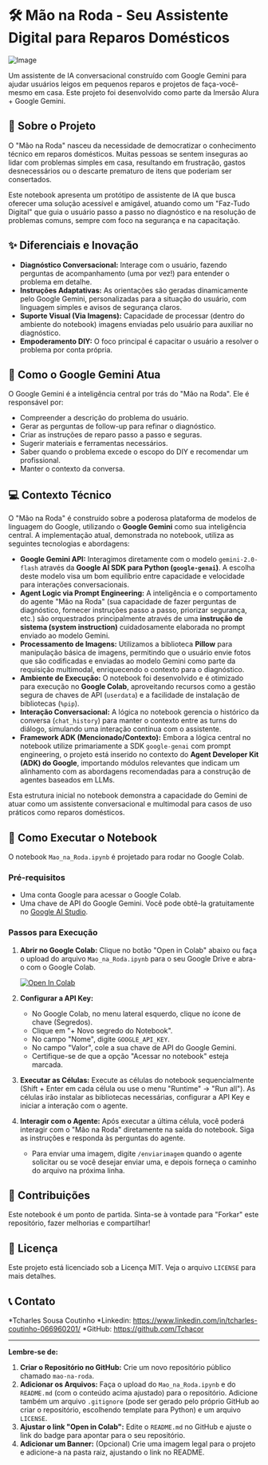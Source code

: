 # 🛠️ Mão na Roda - Seu Assistente Digital para Reparos Domésticos

![Image](https://github.com/user-attachments/assets/0f13b41d-9731-4658-b54f-d241a5845944)

Um assistente de IA conversacional construído com Google Gemini para ajudar usuários leigos em pequenos reparos e projetos de faça-você-mesmo em casa. Este projeto foi desenvolvido como parte da Imersão Alura + Google Gemini.

## 📝 Sobre o Projeto

O "Mão na Roda" nasceu da necessidade de democratizar o conhecimento técnico em reparos domésticos. Muitas pessoas se sentem inseguras ao lidar com problemas simples em casa, resultando em frustração, gastos desnecessários ou o descarte prematuro de itens que poderiam ser consertados.

Este notebook apresenta um protótipo de assistente de IA que busca oferecer uma solução acessível e amigável, atuando como um "Faz-Tudo Digital" que guia o usuário passo a passo no diagnóstico e na resolução de problemas comuns, sempre com foco na segurança e na capacitação.

## ✨ Diferenciais e Inovação

* **Diagnóstico Conversacional:** Interage com o usuário, fazendo perguntas de acompanhamento (uma por vez!) para entender o problema em detalhe.
* **Instruções Adaptativas:** As orientações são geradas dinamicamente pelo Google Gemini, personalizadas para a situação do usuário, com linguagem simples e avisos de segurança claros.
* **Suporte Visual (Via Imagens):** Capacidade de processar (dentro do ambiente do notebook) imagens enviadas pelo usuário para auxiliar no diagnóstico.
* **Empoderamento DIY:** O foco principal é capacitar o usuário a resolver o problema por conta própria.

## 🧠 Como o Google Gemini Atua

O Google Gemini é a inteligência central por trás do "Mão na Roda". Ele é responsável por:

* Compreender a descrição do problema do usuário.
* Gerar as perguntas de follow-up para refinar o diagnóstico.
* Criar as instruções de reparo passo a passo e seguras.
* Sugerir materiais e ferramentas necessários.
* Saber quando o problema excede o escopo do DIY e recomendar um profissional.
* Manter o contexto da conversa.

## 💻 Contexto Técnico

O "Mão na Roda" é construído sobre a poderosa plataforma de modelos de linguagem do Google, utilizando o **Google Gemini** como sua inteligência central. A implementação atual, demonstrada no notebook, utiliza as seguintes tecnologias e abordagens:

* **Google Gemini API:** Interagimos diretamente com o modelo `gemini-2.0-flash` através da **Google AI SDK para Python (`google-genai`)**. A escolha deste modelo visa um bom equilíbrio entre capacidade e velocidade para interações conversacionais.
* **Agent Logic via Prompt Engineering:** A inteligência e o comportamento do agente "Mão na Roda" (sua capacidade de fazer perguntas de diagnóstico, fornecer instruções passo a passo, priorizar segurança, etc.) são orquestrados principalmente através de uma **instrução de sistema (system instruction)** cuidadosamente elaborada no prompt enviado ao modelo Gemini.
* **Processamento de Imagens:** Utilizamos a biblioteca **Pillow** para manipulação básica de imagens, permitindo que o usuário envie fotos que são codificadas e enviadas ao modelo Gemini como parte da requisição multimodal, enriquecendo o contexto para o diagnóstico.
* **Ambiente de Execução:** O notebook foi desenvolvido e é otimizado para execução no **Google Colab**, aproveitando recursos como a gestão segura de chaves de API (`userdata`) e a facilidade de instalação de bibliotecas (`%pip`).
* **Interação Conversacional:** A lógica no notebook gerencia o histórico da conversa (`chat_history`) para manter o contexto entre as turns do diálogo, simulando uma interação contínua com o assistente.
* **Framework ADK (Mencionado/Contexto):** Embora a lógica central no notebook utilize primariamente a SDK `google-genai` com prompt engineering, o projeto está inserido no contexto do **Agent Developer Kit (ADK) do Google**, importando módulos relevantes que indicam um alinhamento com as abordagens recomendadas para a construção de agentes baseados em LLMs.

Esta estrutura inicial no notebook demonstra a capacidade do Gemini de atuar como um assistente conversacional e multimodal para casos de uso práticos como reparos domésticos.

## 🚀 Como Executar o Notebook

O notebook `Mao_na_Roda.ipynb` é projetado para rodar no Google Colab.

### Pré-requisitos

* Uma conta Google para acessar o Google Colab.
* Uma chave de API do Google Gemini. Você pode obtê-la gratuitamente no [Google AI Studio](https://aistudio.google.com/).

### Passos para Execução

1.  **Abrir no Google Colab:** Clique no botão "Open in Colab" abaixo ou faça o upload do arquivo `Mao_na_Roda.ipynb` para o seu Google Drive e abra-o com o Google Colab.

    [![Open In Colab](https://colab.research.google.com/assets/colab-badge.svg)](https://colab.research.google.com/github/Tchacor/mao-na-roda/blob/main/Mao_na_Roda.ipynb)

2.  **Configurar a API Key:**
    * No Google Colab, no menu lateral esquerdo, clique no ícone de chave (Segredos).
    * Clique em "+ Novo segredo do Notebook".
    * No campo "Nome", digite `GOOGLE_API_KEY`.
    * No campo "Valor", cole a sua chave de API do Google Gemini.
    * Certifique-se de que a opção "Acessar no notebook" esteja marcada.

3.  **Executar as Células:** Execute as células do notebook sequencialmente (Shift + Enter em cada célula ou use o menu "Runtime" -> "Run all"). As células irão instalar as bibliotecas necessárias, configurar a API Key e iniciar a interação com o agente.

4.  **Interagir com o Agente:** Após executar a última célula, você poderá interagir com o "Mão na Roda" diretamente na saída do notebook. Siga as instruções e responda às perguntas do agente.

    * Para enviar uma imagem, digite `/enviarimagem` quando o agente solicitar ou se você desejar enviar uma, e depois forneça o caminho do arquivo na próxima linha.

## 🤝 Contribuições

Este notebook é um ponto de partida. Sinta-se à vontade para "Forkar" este repositório, fazer melhorias e compartilhar!

## 📄 Licença

Este projeto está licenciado sob a Licença MIT. Veja o arquivo `LICENSE` para mais detalhes.

## 📞 Contato

*Tcharles Sousa Coutinho
*Linkedin: https://www.linkedin.com/in/tcharles-coutinho-066960201/
*GitHub: https://github.com/Tchacor

---

**Lembre-se de:**

1.  **Criar o Repositório no GitHub:** Crie um novo repositório público chamado `mao-na-roda`.
2.  **Adicionar os Arquivos:** Faça o upload do `Mao_na_Roda.ipynb` e do `README.md` (com o conteúdo acima ajustado) para o repositório. Adicione também um arquivo `.gitignore` (pode ser gerado pelo próprio GitHub ao criar o repositório, escolhendo template para Python) e um arquivo `LICENSE`.
3.  **Ajustar o link "Open in Colab":** Edite o `README.md` no GitHub e ajuste o link do badge para apontar para o seu repositório.
4.  **Adicionar um Banner:** (Opcional) Crie uma imagem legal para o projeto e adicione-a na pasta raiz, ajustando o link no README.
